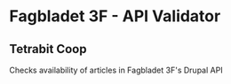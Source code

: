 # Fagbladet 3F - API Validator
## Tetrabit Coop

Checks availability of articles in Fagbladet 3F's Drupal API